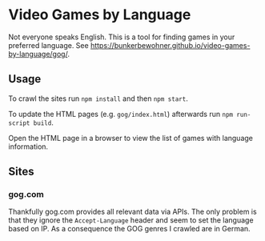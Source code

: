 # Video Games by Language

Not everyone speaks English. This is a tool for finding games in your preferred language. See https://bunkerbewohner.github.io/video-games-by-language/gog/.

## Usage

To crawl the sites run `npm install` and then `npm start`.

To update the HTML pages (e.g. `gog/index.html`) afterwards run `npm run-script build`.

Open the HTML page in a browser to view the list of games with language information.

## Sites

### gog.com

Thankfully gog.com provides all relevant data via APIs. The only problem is that they ignore the `Accept-Language` header and seem to set the language based on IP. As a consequence the GOG genres I crawled are in German.


